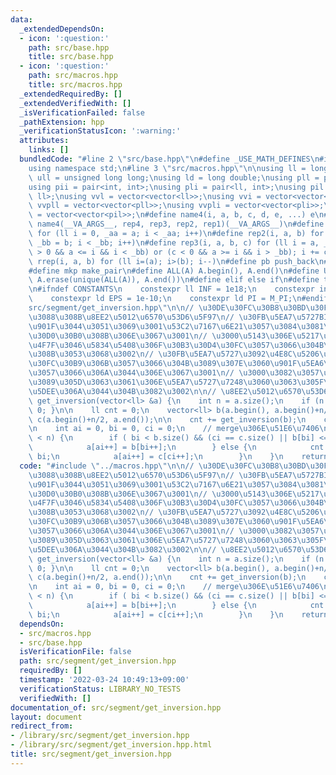 ```yaml
---
data:
  _extendedDependsOn:
  - icon: ':question:'
    path: src/base.hpp
    title: src/base.hpp
  - icon: ':question:'
    path: src/macros.hpp
    title: src/macros.hpp
  _extendedRequiredBy: []
  _extendedVerifiedWith: []
  _isVerificationFailed: false
  _pathExtension: hpp
  _verificationStatusIcon: ':warning:'
  attributes:
    links: []
  bundledCode: "#line 2 \"src/base.hpp\"\n#define _USE_MATH_DEFINES\n#include <bits/stdc++.h>\n\
    using namespace std;\n#line 3 \"src/macros.hpp\"\n\nusing ll = long long;\nusing\
    \ ull = unsigned long long;\nusing ld = long double;\nusing pll = pair<ll, ll>;\n\
    using pii = pair<int, int>;\nusing pli = pair<ll, int>;\nusing pil = pair<int,\
    \ ll>;\nusing vvl = vector<vector<ll>>;\nusing vvi = vector<vector<int>>;\nusing\
    \ vvpll = vector<vector<pll>>;\nusing vvpli = vector<vector<pli>>;\nusing vvpil\
    \ = vector<vector<pil>>;\n#define name4(i, a, b, c, d, e, ...) e\n#define rep(...)\
    \ name4(__VA_ARGS__, rep4, rep3, rep2, rep1)(__VA_ARGS__)\n#define rep1(i, a)\
    \ for (ll i = 0, _aa = a; i < _aa; i++)\n#define rep2(i, a, b) for (ll i = a,\
    \ _bb = b; i < _bb; i++)\n#define rep3(i, a, b, c) for (ll i = a, _bb = b; (c\
    \ > 0 && a <= i && i < _bb) or (c < 0 && a >= i && i > _bb); i += c)\n#define\
    \ rrep(i, a, b) for (ll i=(a); i>(b); i--)\n#define pb push_back\n#define eb emplace_back\n\
    #define mkp make_pair\n#define ALL(A) A.begin(), A.end()\n#define UNIQUE(A) sort(ALL(A)),\
    \ A.erase(unique(ALL(A)), A.end())\n#define elif else if\n#define tostr to_string\n\
    \n#ifndef CONSTANTS\n    constexpr ll INF = 1e18;\n    constexpr int MOD = 1000000007;\n\
    \    constexpr ld EPS = 1e-10;\n    constexpr ld PI = M_PI;\n#endif\n#line 2 \"\
    src/segment/get_inversion.hpp\"\n\n// \u30DE\u30FC\u30B8\u30BD\u30FC\u30C8\u306B\
    \u3088\u308B\u8EE2\u5012\u6570\u53D6\u5F97\n// \u30FB\u5EA7\u5727BIT\u3088\u308A\
    \u901F\u3044\u3051\u3069\u3001\u53C2\u7167\u6E21\u3057\u3084\u3081\u308B\u3068\
    \u30D0\u30B0\u308B\u306E\u3067\u3001\n// \u3000\u5143\u306E\u5217\u3082\u307E\u3060\
    \u4F7F\u3046\u5834\u5408\u306F\u30B3\u30D4\u30FC\u3057\u3066\u304B\u3089\u3084\
    \u308B\u3053\u3068\u3002\n// \u30FB\u5EA7\u5727\u3092\u4E8C\u5206\u63A2\u7D22\u30D9\
    \u30FC\u30B9\u306B\u3057\u3066\u304B\u3089\u307E\u3060\u901F\u5EA6\u6BD4\u8F03\
    \u3057\u3066\u306A\u3044\u306E\u3067\u3001\n// \u3000\u3082\u3057\u304B\u3057\u305F\
    \u3089\u305D\u3063\u3061\u306E\u5EA7\u5727\u7248\u3060\u3063\u305F\u3089\u5927\
    \u5DEE\u306A\u3044\u304B\u3082\u3002\n\n// \u8EE2\u5012\u6570\u53D6\u5F97\nll\
    \ get_inversion(vector<ll> &a) {\n    int n = a.size();\n    if (n <= 1) { return\
    \ 0; }\n\n    ll cnt = 0;\n    vector<ll> b(a.begin(), a.begin()+n/2);\n    vector<ll>\
    \ c(a.begin()+n/2, a.end());\n\n    cnt += get_inversion(b);\n    cnt += get_inversion(c);\n\
    \n    int ai = 0, bi = 0, ci = 0;\n    // merge\u306E\u51E6\u7406\n    while (ai\
    \ < n) {\n        if ( bi < b.size() && (ci == c.size() || b[bi] <= c[ci]) ) {\n\
    \            a[ai++] = b[bi++];\n        } else {\n            cnt += n / 2 -\
    \ bi;\n            a[ai++] = c[ci++];\n        }\n    }\n    return cnt;\n}\n"
  code: "#include \"../macros.hpp\"\n\n// \u30DE\u30FC\u30B8\u30BD\u30FC\u30C8\u306B\
    \u3088\u308B\u8EE2\u5012\u6570\u53D6\u5F97\n// \u30FB\u5EA7\u5727BIT\u3088\u308A\
    \u901F\u3044\u3051\u3069\u3001\u53C2\u7167\u6E21\u3057\u3084\u3081\u308B\u3068\
    \u30D0\u30B0\u308B\u306E\u3067\u3001\n// \u3000\u5143\u306E\u5217\u3082\u307E\u3060\
    \u4F7F\u3046\u5834\u5408\u306F\u30B3\u30D4\u30FC\u3057\u3066\u304B\u3089\u3084\
    \u308B\u3053\u3068\u3002\n// \u30FB\u5EA7\u5727\u3092\u4E8C\u5206\u63A2\u7D22\u30D9\
    \u30FC\u30B9\u306B\u3057\u3066\u304B\u3089\u307E\u3060\u901F\u5EA6\u6BD4\u8F03\
    \u3057\u3066\u306A\u3044\u306E\u3067\u3001\n// \u3000\u3082\u3057\u304B\u3057\u305F\
    \u3089\u305D\u3063\u3061\u306E\u5EA7\u5727\u7248\u3060\u3063\u305F\u3089\u5927\
    \u5DEE\u306A\u3044\u304B\u3082\u3002\n\n// \u8EE2\u5012\u6570\u53D6\u5F97\nll\
    \ get_inversion(vector<ll> &a) {\n    int n = a.size();\n    if (n <= 1) { return\
    \ 0; }\n\n    ll cnt = 0;\n    vector<ll> b(a.begin(), a.begin()+n/2);\n    vector<ll>\
    \ c(a.begin()+n/2, a.end());\n\n    cnt += get_inversion(b);\n    cnt += get_inversion(c);\n\
    \n    int ai = 0, bi = 0, ci = 0;\n    // merge\u306E\u51E6\u7406\n    while (ai\
    \ < n) {\n        if ( bi < b.size() && (ci == c.size() || b[bi] <= c[ci]) ) {\n\
    \            a[ai++] = b[bi++];\n        } else {\n            cnt += n / 2 -\
    \ bi;\n            a[ai++] = c[ci++];\n        }\n    }\n    return cnt;\n}\n"
  dependsOn:
  - src/macros.hpp
  - src/base.hpp
  isVerificationFile: false
  path: src/segment/get_inversion.hpp
  requiredBy: []
  timestamp: '2022-03-24 10:49:13+09:00'
  verificationStatus: LIBRARY_NO_TESTS
  verifiedWith: []
documentation_of: src/segment/get_inversion.hpp
layout: document
redirect_from:
- /library/src/segment/get_inversion.hpp
- /library/src/segment/get_inversion.hpp.html
title: src/segment/get_inversion.hpp
---
```

